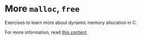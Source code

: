 # More `malloc`, `free`

Exercises to learn more about dynamic memory allocation in C.

For more information, read [this content](https://github.com/dr8co/alx-low_level_programming/blob/16cb3507e6de4f407a94dff35898277006db2803/0x0B-malloc_free/README.md).
